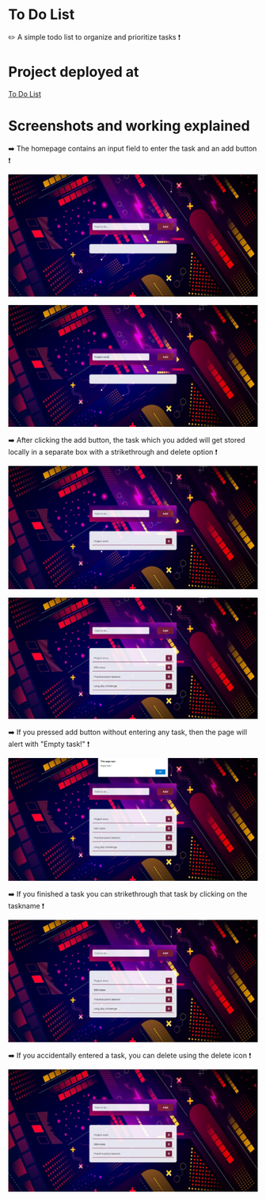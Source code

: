 # To Do List
✏️ A simple todo list to organize and prioritize tasks ❗
 
 # Project deployed at

<a href="https://mithesh14.github.io/Github-profile/">To Do List</a>

# Screenshots and working explained

➡️ The homepage contains an input field to enter the task and an add button ❗

![screenshots](https://github.com/Mithesh14/to-do-list/blob/main/images/image1.jpg)

![screenshots](https://github.com/Mithesh14/to-do-list/blob/main/images/image2.jpg)

➡️ After clicking the add button, the task which you added will get stored locally in a separate box with a strikethrough and delete option ❗
 
![screenshots](https://github.com/Mithesh14/to-do-list/blob/main/images/image3.jpg)

![screenshots](https://github.com/Mithesh14/to-do-list/blob/main/images/image4.jpg)

➡️ If you pressed add button without entering any task, then the page will alert with "Empty task!" ❗

![screenshots](https://github.com/Mithesh14/to-do-list/blob/main/images/image5.jpg)

➡️ If you finished a task you can strikethrough that task by clicking on the taskname ❗

![screenshots](https://github.com/Mithesh14/to-do-list/blob/main/images/image6.jpg)

➡️ If you accidentally entered a task, you can delete using the delete icon ❗

![screenshots](https://github.com/Mithesh14/to-do-list/blob/main/images/image7.jpg)

